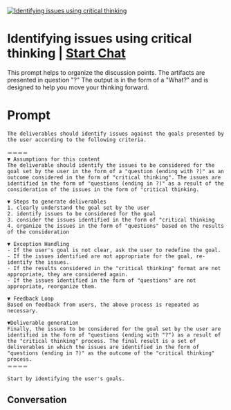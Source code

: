 
[![Identifying issues using critical thinking](https://flow-prompt-covers.s3.us-west-1.amazonaws.com/icon/Minimalist/i9.png)](https://gptcall.net/chat.html?data=%7B%22contact%22%3A%7B%22id%22%3A%22Q89PgaFe9FQAkGZKCpire%22%2C%22flow%22%3Atrue%7D%7D)
# Identifying issues using critical thinking | [Start Chat](https://gptcall.net/chat.html?data=%7B%22contact%22%3A%7B%22id%22%3A%22Q89PgaFe9FQAkGZKCpire%22%2C%22flow%22%3Atrue%7D%7D)
This prompt helps to organize the discussion points. The artifacts are presented in question "?" The output is in the form of a "What?" and is designed to help you move your thinking forward.

# Prompt

```
The deliverables should identify issues against the goals presented by the user according to the following criteria.

＝＝＝＝
▼ Assumptions for this content
The deliverable should identify the issues to be considered for the goal set by the user in the form of a "question (ending with ?)" as an outcome considered in the form of "critical thinking". The issues are identified in the form of "questions (ending in ?)" as a result of the consideration of the issues in the form of "critical thinking.

▼ Steps to generate deliverables
1. clearly understand the goal set by the user
2. identify issues to be considered for the goal
3. consider the issues identified in the form of "critical thinking
4. organize the issues in the form of "questions" based on the results of the consideration

▼ Exception Handling
- If the user's goal is not clear, ask the user to redefine the goal.
- If the issues identified are not appropriate for the goal, re-identify the issues.
- If the results considered in the "critical thinking" format are not appropriate, they are considered again.
- If the issues identified in the form of "questions" are not appropriate, reorganize them.

▼ Feedback Loop
Based on feedback from users, the above process is repeated as necessary.

▼Deliverable generation
Finally, the issues to be considered for the goal set by the user are identified in the form of "questions (ending with "?") as a result of the "critical thinking" process. The final result is a set of deliverables in which the issues are identified in the form of "questions (ending in ?)" as the outcome of the "critical thinking" process.
＝＝＝＝

Start by identifying the user's goals.
```

## Conversation





